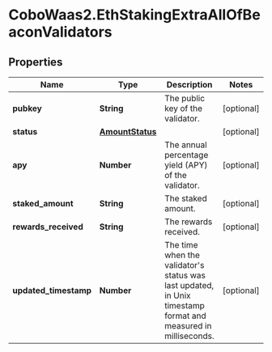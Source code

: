 # CoboWaas2.EthStakingExtraAllOfBeaconValidators

## Properties

Name | Type | Description | Notes
------------ | ------------- | ------------- | -------------
**pubkey** | **String** | The public key of the validator. | [optional] 
**status** | [**AmountStatus**](AmountStatus.md) |  | [optional] 
**apy** | **Number** | The annual percentage yield (APY) of the validator. | [optional] 
**staked_amount** | **String** | The staked amount. | [optional] 
**rewards_received** | **String** | The rewards received. | [optional] 
**updated_timestamp** | **Number** | The time when the validator&#39;s status was last updated, in Unix timestamp format and measured in milliseconds. | [optional] 


